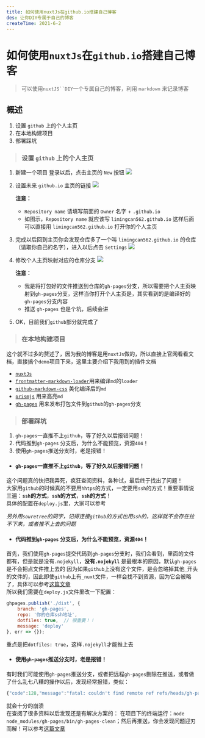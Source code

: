 ```yaml
---
title: 如何使用nuxtJs在github.io搭建自己博客
des: 让你DIY专属于自己的博客
createTime: 2021-6-2
---
```



# 如何使用`nuxtJs`在`github.io`搭建自己博客
> 可以使用`nuxtJS``DIY`一个专属自己的博客，利用 `markdown` 来记录博客

## 概述  
1. 设置 `github` 上的个人主页
2. 在本地构建项目
3. 部署踩坑


> ### 设置 `github` 上的个人主页
1. 新建一个项目
登录以后，点击主页的 `New` 按钮
![](../md/create-blog-github/step_1.png)

2. 设置未来 `github.io` 主页的链接
![](../md/create-blog-github/step_2.png)

    **注意：**
    - `Repository name` 请填写前面的 `Owner` 名字 + `.github.io`
    - 如图示，`Repository name` 就应该写 `limingcan562.github.io` 这样后面可以直接用 `limingcan562.github.io` 打开你的个人主页


3. 完成以后回到主页你会发现仓库多了一个叫 `limingcan562.github.io` 的仓库（请取你自己的名字），进入以后点击 `Settings`
![](../md/create-blog-github/step_3.png)

4. 修改个人主页映射对应的仓库分支
![](../md/create-blog-github/step_4.png)

    **注意：**
    - 我是将打包好的文件推送到仓库的`gh-pages`分支，所以需要把个人主页映射到`gh-pages`分支，这样当你打开个人主页是，其实看到的是编译好的`gh-pages`分支内容
    - 推送 `gh-pages` 也是个坑，后续会讲

1. OK，目前我们`github`部分就完成了


> ### 在本地构建项目  
这个就不过多的赘述了，因为我的博客是用`nuxtJs`做的，所以直接上官网看看文档，直接搞个`demo`项目下来，这里主要介绍下我用到的插件文档
- [`nuxtJs`](https://www.nuxtjs.cn/)
- [`frontmatter-markdown-loader`](https://www.npmjs.com/package/)用来编译`md`的`loader`
- [`github-markdown-css`](https://www.npmjs.com/package/github-markdown-css) 美化编译后的`md`
- [`prismjs`](https://www.npmjs.com/package/prismjs) 用来高亮`md`
- [`gh-pages`](https://www.npmjs.com/package/gh-pages) 用来发布打包文件到`github`的`gh-pages`分支

> ### 部署踩坑  
1. `gh-pages`一直推不上`github`，等了好久以后报错问题！
2. 代码推到`gh-pages` 分支后，为什么不能预览，资源`404`！
3. 使用`gh-pages`推送分支时，老是报错！


- #### `gh-pages`一直推不上`github`，等了好久以后报错问题！  
这个问题真的快把我弄死，疯狂查阅资料，各种试，最后终于找出了问题！  
大家用`github`的时候真的不要用`hhtps`的方式，一定要用`ssh`的方式！重要事情说三遍：**`ssh`的方式**，**`ssh`的方式**，**`ssh`的方式**！  
具体的配置在`deploy.js`里，大家可以参考  

_另外用`souretree`的同学，记得连接`github`的方式也用`ssh`的，这样就不会存在拉不下来，或者推不上去的问题_

- #### 代码推到`gh-pages` 分支后，为什么不能预览，资源`404`！
首先，我们使用`gh-pages`提交代码到`gh-pages`分支时，我们会看到，里面的文件都有，但是就是没有`.nojekyll`，**没有`.nojekyll`** 是最根本的原因，默认`gh-pages`是不会把点文件推上去的
因为如果`github`上没有这个文件，是会忽略掉其他`_`开头的文件的，因此即使`github`上有`_nuxt`文件，一样会找不到资源，因为它会被略了，具体可以参考[这篇文章](https://www.cnblogs.com/babywhale/p/13560573.html)  
所以我们需要在`deploy.js`文件里改一下配置：
````javascript
ghpages.publish('./dist', {
    branch: 'gh-pages',
    repo: '你的仓库ssh地址',
    dotfiles: true,  // 很重要！！
    message: 'deploy'
}, err => {});
````  
重点是把`dotfiles: true`，这样`.nojekyll`才能推上去

- #### 使用`gh-pages`推送分支时，老是报错！
有时我们可能使用`gh-pages`推送分支，或者把远程`gh-pages`删除在推送，或者做了什么乱七八糟的操作以后，发现经常报错，类似：
````javascript
{"code":128,"message":"fatal: couldn't find remote ref refs/heads/gh-pages\n","name":"ProcessError"}
````
就会十分的崩溃  
在查阅了很多资料以后发现还是有解决方案的：
在项目下的终端运行：`node node_modules/gh-pages/bin/gh-pages-clean`；然后再推送，你会发现问题迎刃而解！可以参考[这篇文章](https://www.bountysource.com/teams/gh-pages/issues)
